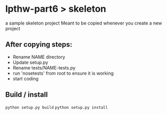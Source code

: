 # lpthw-part6 > skeleton
a sample skeleton project Meant to be copied whenever you create a new project

## After copying steps:
- Rename NAME directory
- Update setup.py
- Rename tests/NAME-tests.py
- run 'nosetests' from root to ensure it is working
- start coding

## Build / install
```python setup.py build```
```python setup.py install```
